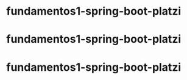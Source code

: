 # fundamentos1-spring-boot-platzi
# fundamentos1-spring-boot-platzi
# fundamentos1-spring-boot-platzi
